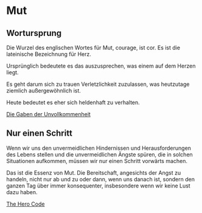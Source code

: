 # Mut

## Wortursprung

Die Wurzel des englischen Wortes für Mut, courage, ist cor. Es ist die lateinische Bezeichnung für Herz.

Ursprünglich bedeutete es das auszusprechen, was einem auf dem Herzen liegt.

Es geht darum sich zu trauen Verletzlichkeit zuzulassen, was heutzutage ziemlich außergewöhnlich ist.

Heute bedeutet es eher sich heldenhaft zu verhalten.

[Die Gaben der Unvollkommenheit](https://www.goodreads.com/book/show/18874161-die-gaben-der-unvollkommenheit)

## Nur einen Schritt

Wenn wir uns den unvermeidlichen Hindernissen und Herausforderungen des Lebens stellen und die unvermeidlichen Ängste spüren, die in solchen Situationen aufkommen, müssen wir nur einen Schritt vorwärts machen.

Das ist die Essenz von Mut. Die Bereitschaft, angesichts der Angst zu handeln, nicht nur ab und zu oder dann, wenn uns danach ist, sondern den ganzen Tag über immer konsequenter, insbesondere wenn wir keine Lust dazu haben.

[The Hero Code](https://www.goodreads.com/book/show/54817547-the-hero-code)